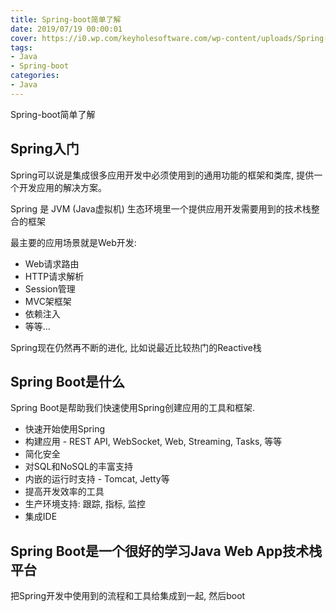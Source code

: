 ```yaml
---
title: Spring-boot简单了解
date: 2019/07/19 00:00:01
cover: https://i0.wp.com/keyholesoftware.com/wp-content/uploads/Spring-Boot.png?fit=700%2C400&ssl=1
tags: 
- Java
- Spring-boot
categories: 
- Java
---
```

Spring-boot简单了解
<!--more-->

## Spring入门
Spring可以说是集成很多应用开发中必须使用到的通用功能的框架和类库, 提供一个开发应用的解决方案。

Spring 是 JVM (Java虚拟机) 生态环境里一个提供应用开发需要用到的技术栈整合的框架

最主要的应用场景就是Web开发:

- Web请求路由
- HTTP请求解析
- Session管理
- MVC架框架
- 依赖注入
- 等等...

Spring现在仍然再不断的进化, 比如说最近比较热门的Reactive栈

## Spring Boot是什么
Spring Boot是帮助我们快速使用Spring创建应用的工具和框架.

- 快速开始使用Spring
- 构建应用 - REST API, WebSocket, Web, Streaming, Tasks, 等等
- 简化安全
- 对SQL和NoSQL的丰富支持
- 内嵌的运行时支持 - Tomcat, Jetty等
- 提高开发效率的工具
- 生产环境支持: 跟踪, 指标, 监控
- 集成IDE

## Spring Boot是一个很好的学习Java Web App技术栈平台
把Spring开发中使用到的流程和工具给集成到一起, 然后boot
